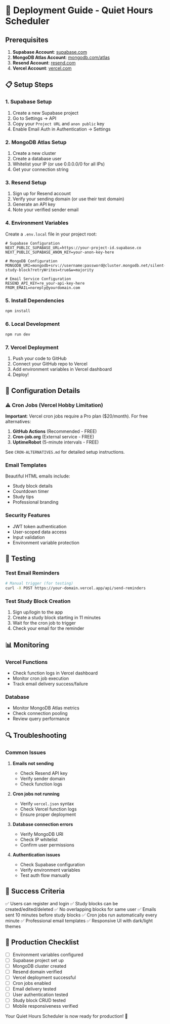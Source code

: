 # 🚀 Deployment Guide - Quiet Hours Scheduler

## Prerequisites

1. **Supabase Account**: [supabase.com](https://supabase.com)
2. **MongoDB Atlas Account**: [mongodb.com/atlas](https://mongodb.com/atlas)
3. **Resend Account**: [resend.com](https://resend.com)
4. **Vercel Account**: [vercel.com](https://vercel.com)

## 📋 Setup Steps

### 1. Supabase Setup
1. Create a new Supabase project
2. Go to Settings → API
3. Copy your `Project URL` and `anon public` key
4. Enable Email Auth in Authentication → Settings

### 2. MongoDB Atlas Setup
1. Create a new cluster
2. Create a database user
3. Whitelist your IP (or use 0.0.0.0/0 for all IPs)
4. Get your connection string

### 3. Resend Setup
1. Sign up for Resend account
2. Verify your sending domain (or use their test domain)
3. Generate an API key
4. Note your verified sender email

### 4. Environment Variables
Create a `.env.local` file in your project root:

```env
# Supabase Configuration
NEXT_PUBLIC_SUPABASE_URL=https://your-project-id.supabase.co
NEXT_PUBLIC_SUPABASE_ANON_KEY=your-anon-key-here

# MongoDB Configuration
MONGODB_URI=mongodb+srv://username:password@cluster.mongodb.net/silent-study-block?retryWrites=true&w=majority

# Email Service Configuration
RESEND_API_KEY=re_your-api-key-here
FROM_EMAIL=noreply@yourdomain.com
```

### 5. Install Dependencies
```bash
npm install
```

### 6. Local Development
```bash
npm run dev
```

### 7. Vercel Deployment
1. Push your code to GitHub
2. Connect your GitHub repo to Vercel
3. Add environment variables in Vercel dashboard
4. Deploy!

## 🔧 Configuration Details

### ⚠️ Cron Jobs (Vercel Hobby Limitation)
**Important**: Vercel cron jobs require a Pro plan ($20/month). For free alternatives:

1. **GitHub Actions** (Recommended - FREE)
2. **Cron-job.org** (External service - FREE)  
3. **UptimeRobot** (5-minute intervals - FREE)

See `CRON-ALTERNATIVES.md` for detailed setup instructions.

### Email Templates
Beautiful HTML emails include:
- Study block details
- Countdown timer
- Study tips
- Professional branding

### Security Features
- JWT token authentication
- User-scoped data access
- Input validation
- Environment variable protection

## 🧪 Testing

### Test Email Reminders
```bash
# Manual trigger (for testing)
curl -X POST https://your-domain.vercel.app/api/send-reminders
```

### Test Study Block Creation
1. Sign up/login to the app
2. Create a study block starting in 11 minutes
3. Wait for the cron job to trigger
4. Check your email for the reminder

## 📊 Monitoring

### Vercel Functions
- Check function logs in Vercel dashboard
- Monitor cron job execution
- Track email delivery success/failure

### Database
- Monitor MongoDB Atlas metrics
- Check connection pooling
- Review query performance

## 🔍 Troubleshooting

### Common Issues

1. **Emails not sending**
   - Check Resend API key
   - Verify sender domain
   - Check function logs

2. **Cron jobs not running**
   - Verify `vercel.json` syntax
   - Check Vercel function logs
   - Ensure proper deployment

3. **Database connection errors**
   - Verify MongoDB URI
   - Check IP whitelist
   - Confirm user permissions

4. **Authentication issues**
   - Check Supabase configuration
   - Verify environment variables
   - Test auth flow manually

## 🎯 Success Criteria

✅ Users can register and login
✅ Study blocks can be created/edited/deleted
✅ No overlapping blocks for same user
✅ Emails sent 10 minutes before study blocks
✅ Cron jobs run automatically every minute
✅ Professional email templates
✅ Responsive UI with dark/light themes

## 🚀 Production Checklist

- [ ] Environment variables configured
- [ ] Supabase project set up
- [ ] MongoDB cluster created
- [ ] Resend domain verified
- [ ] Vercel deployment successful
- [ ] Cron jobs enabled
- [ ] Email delivery tested
- [ ] User authentication tested
- [ ] Study block CRUD tested
- [ ] Mobile responsiveness verified

Your Quiet Hours Scheduler is now ready for production! 🎉
